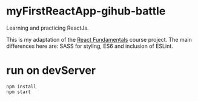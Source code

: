# myFirstReactApp-gihub-battle
Learning and practicing ReactJs.

This is my adaptation of the [React Fundamentals](https://tylermcginnis.com/courses/react-fundamentals/) course project.
The main differences here are: SASS for styling, ES6 and inclusion of ESLint.

# run on devServer
```
npm install
npm start
```
